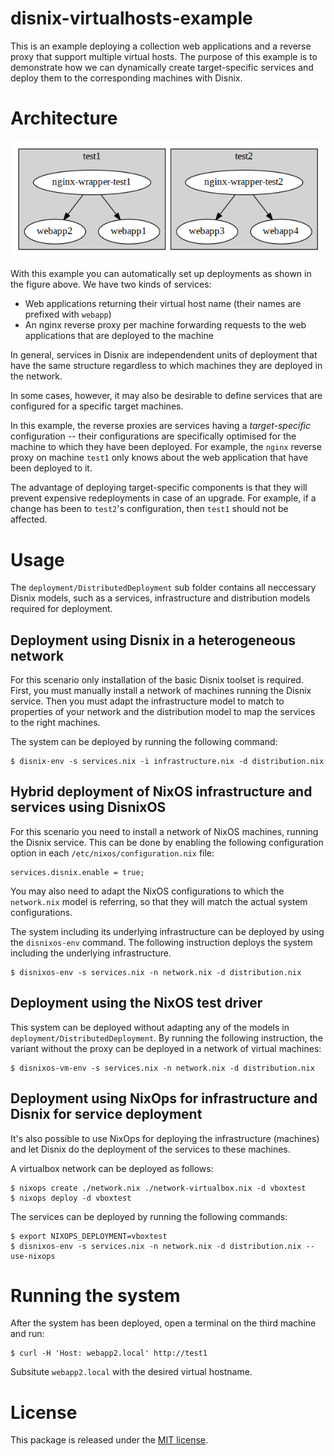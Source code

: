 disnix-virtualhosts-example
===========================
This is an example deploying a collection web applications and a reverse proxy
that support multiple virtual hosts. The purpose of this example is to
demonstrate how we can dynamically create target-specific services and deploy
them to the corresponding machines with Disnix.

Architecture
============
![A virtualhosts deployment](doc/deployment.png)

With this example you can automatically set up deployments as shown in the figure
above. We have two kinds of services:

* Web applications returning their virtual host name (their names are prefixed with `webapp`)
* An nginx reverse proxy per machine forwarding requests to the web applications that are deployed to the machine

In general, services in Disnix are independendent units of deployment that have
the same structure regardless to which machines they are deployed in the network.

In some cases, however, it may also be desirable to define services that are
configured for a specific target machines.

In this example, the reverse proxies are services having a *target-specific*
configuration -- their configurations are specifically optimised for the machine
to which they have been deployed. For example, the `nginx` reverse proxy on
machine `test1` only knows about the web application that have been deployed to
it.

The advantage of deploying target-specific components is that they will prevent
expensive redeployments in case of an upgrade. For example, if a change has been
to `test2`'s configuration, then `test1` should not be affected.

Usage
=====
The `deployment/DistributedDeployment` sub folder contains all neccessary Disnix
models, such as a services, infrastructure and distribution models required for
deployment.

Deployment using Disnix in a heterogeneous network
--------------------------------------------------
For this scenario only installation of the basic Disnix toolset is required.
First, you must manually install a network of machines running the Disnix service.
Then you must adapt the infrastructure model to match to properties of your
network and the distribution model to map the services to the right machines.

The system can be deployed by running the following command:

    $ disnix-env -s services.nix -i infrastructure.nix -d distribution.nix

Hybrid deployment of NixOS infrastructure and services using DisnixOS
---------------------------------------------------------------------
For this scenario you need to install a network of NixOS machines, running the
Disnix service. This can be done by enabling the following configuration
option in each `/etc/nixos/configuration.nix` file:

    services.disnix.enable = true;

You may also need to adapt the NixOS configurations to which the `network.nix`
model is referring, so that they will match the actual system configurations.

The system including its underlying infrastructure can be deployed by using the
`disnixos-env` command. The following instruction deploys the system including
the underlying infrastructure.

    $ disnixos-env -s services.nix -n network.nix -d distribution.nix

Deployment using the NixOS test driver
--------------------------------------
This system can be deployed without adapting any of the models in
`deployment/DistributedDeployment`. By running the following instruction, the
variant without the proxy can be deployed in a network of virtual machines:

    $ disnixos-vm-env -s services.nix -n network.nix -d distribution.nix

Deployment using NixOps for infrastructure and Disnix for service deployment
----------------------------------------------------------------------------
It's also possible to use NixOps for deploying the infrastructure (machines) and
let Disnix do the deployment of the services to these machines.

A virtualbox network can be deployed as follows:

    $ nixops create ./network.nix ./network-virtualbox.nix -d vboxtest
    $ nixops deploy -d vboxtest

The services can be deployed by running the following commands:

    $ export NIXOPS_DEPLOYMENT=vboxtest
    $ disnixos-env -s services.nix -n network.nix -d distribution.nix --use-nixops

Running the system
==================
After the system has been deployed, open a terminal on the third machine and
run:

    $ curl -H 'Host: webapp2.local' http://test1

Subsitute `webapp2.local` with the desired virtual hostname.

License
=======
This package is released under the [MIT license](http://opensource.org/licenses/MIT).
